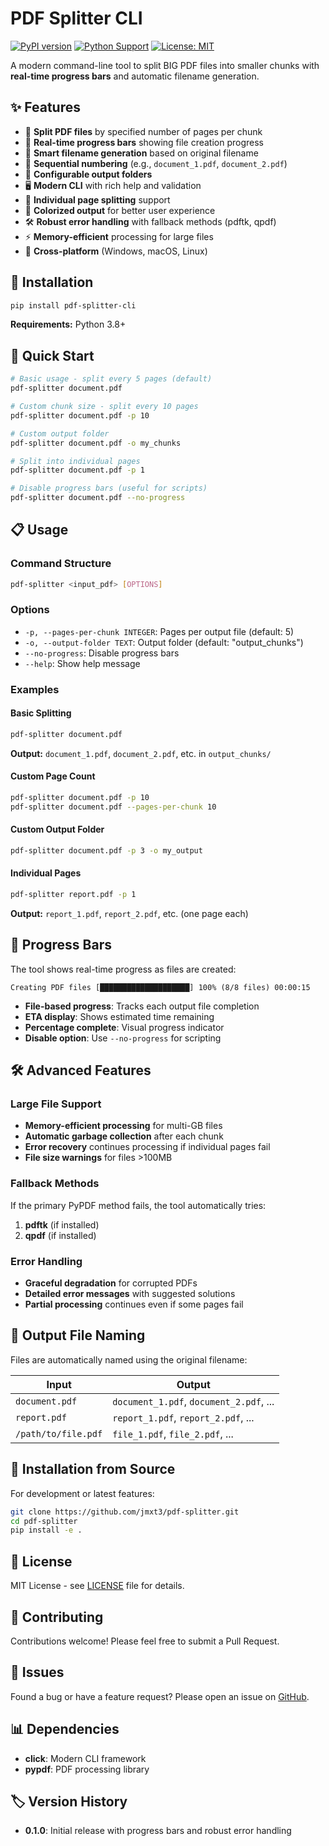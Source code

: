 # PDF Splitter CLI

[![PyPI version](https://badge.fury.io/py/pdf-splitter-cli.svg)](https://badge.fury.io/py/pdf-splitter-cli)
[![Python Support](https://img.shields.io/pypi/pyversions/pdf-splitter-cli.svg)](https://pypi.org/project/pdf-splitter-cli/)
[![License: MIT](https://img.shields.io/badge/License-MIT-yellow.svg)](https://opensource.org/licenses/MIT)

A modern command-line tool to split BIG PDF files into smaller chunks with **real-time progress bars** and automatic filename generation.

## ✨ Features

- 📄 **Split PDF files** by specified number of pages per chunk
- 🎯 **Real-time progress bars** showing file creation progress
- 📁 **Smart filename generation** based on original filename
- 🔢 **Sequential numbering** (e.g., `document_1.pdf`, `document_2.pdf`)
- 📂 **Configurable output folders**
- 🖥️ **Modern CLI** with rich help and validation
- 📃 **Individual page splitting** support
- 🎨 **Colorized output** for better user experience
- 🛠️ **Robust error handling** with fallback methods (pdftk, qpdf)
- ⚡ **Memory-efficient** processing for large files
- 🔧 **Cross-platform** (Windows, macOS, Linux)

## 🚀 Installation

```bash
pip install pdf-splitter-cli
```

**Requirements:** Python 3.8+

## 📖 Quick Start

```bash
# Basic usage - split every 5 pages (default)
pdf-splitter document.pdf

# Custom chunk size - split every 10 pages
pdf-splitter document.pdf -p 10

# Custom output folder
pdf-splitter document.pdf -o my_chunks

# Split into individual pages
pdf-splitter document.pdf -p 1

# Disable progress bars (useful for scripts)
pdf-splitter document.pdf --no-progress
```

## 📋 Usage

### Command Structure
```bash
pdf-splitter <input_pdf> [OPTIONS]
```

### Options
- `-p, --pages-per-chunk INTEGER`: Pages per output file (default: 5)
- `-o, --output-folder TEXT`: Output folder (default: "output_chunks")
- `--no-progress`: Disable progress bars
- `--help`: Show help message

### Examples

#### Basic Splitting
```bash
pdf-splitter document.pdf
```
**Output:** `document_1.pdf`, `document_2.pdf`, etc. in `output_chunks/`

#### Custom Page Count
```bash
pdf-splitter document.pdf -p 10
pdf-splitter document.pdf --pages-per-chunk 10
```

#### Custom Output Folder
```bash
pdf-splitter document.pdf -p 3 -o my_output
```

#### Individual Pages
```bash
pdf-splitter report.pdf -p 1
```
**Output:** `report_1.pdf`, `report_2.pdf`, etc. (one page each)

## 🎯 Progress Bars

The tool shows real-time progress as files are created:

```
Creating PDF files [████████████████████] 100% (8/8 files) 00:00:15
```

- **File-based progress**: Tracks each output file completion
- **ETA display**: Shows estimated time remaining
- **Percentage complete**: Visual progress indicator
- **Disable option**: Use `--no-progress` for scripting

## 🛠️ Advanced Features

### Large File Support
- **Memory-efficient processing** for multi-GB files
- **Automatic garbage collection** after each chunk
- **Error recovery** continues processing if individual pages fail
- **File size warnings** for files >100MB

### Fallback Methods
If the primary PyPDF method fails, the tool automatically tries:
1. **pdftk** (if installed)
2. **qpdf** (if installed)

### Error Handling
- **Graceful degradation** for corrupted PDFs
- **Detailed error messages** with suggested solutions
- **Partial processing** continues even if some pages fail

## 📁 Output File Naming

Files are automatically named using the original filename:

| Input | Output |
|-------|--------|
| `document.pdf` | `document_1.pdf`, `document_2.pdf`, ... |
| `report.pdf` | `report_1.pdf`, `report_2.pdf`, ... |
| `/path/to/file.pdf` | `file_1.pdf`, `file_2.pdf`, ... |

## 🔧 Installation from Source

For development or latest features:

```bash
git clone https://github.com/jmxt3/pdf-splitter.git
cd pdf-splitter
pip install -e .
```

## 📄 License

MIT License - see [LICENSE](LICENSE) file for details.

## 🤝 Contributing

Contributions welcome! Please feel free to submit a Pull Request.

## 🐛 Issues

Found a bug or have a feature request? Please open an issue on [GitHub](https://github.com/jmxt3/pdf-splitter/issues).

## 📊 Dependencies

- **click**: Modern CLI framework
- **pypdf**: PDF processing library

## 🏷️ Version History

- **0.1.0**: Initial release with progress bars and robust error handling
